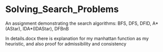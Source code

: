 # Solving_Search_Problems
An assignment demonstrating the search algorithms: BFS, DFS, DFID, A*(AStar), IDA*(IDAStar), DFBnB

In details.docx there is explanation for my manhattan function as my heuristic, and also proof for admissibility and consistency

